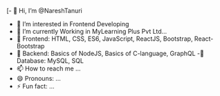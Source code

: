 [- 👋 Hi, I’m @NareshTanuri
- 👀 I’m interested in Frontend Developing 
- 🌱 I’m currently Working in MyLearning Plus Pvt Ltd...
- 💞️ Frontend: HTML, CSS, ES6,
JavaScript, ReactJS, Bootstrap,
React-Bootstrap
- 💞️ Backend: Basics of NodeJS, Basics
of C-language, GraphQL
-💞️ Database: MySQL, SQL
- 📫 How to reach me ...
- 😄 Pronouns: ...
- ⚡ Fun fact: ...


 

